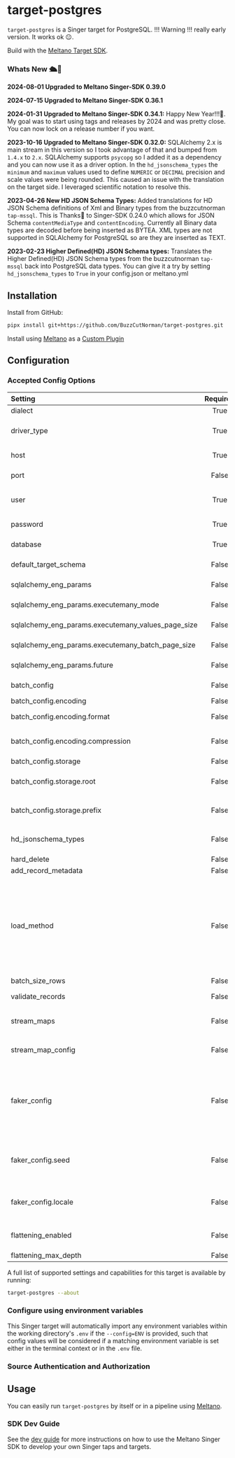 # target-postgres

`target-postgres` is a Singer target for PostgreSQL. !!! Warning !!! really early version.  It works ok 😐. 

Build with the [Meltano Target SDK](https://sdk.meltano.com).
### Whats New 🛳️🎉
**2024-08-01 Upgraded to Meltano Singer-SDK 0.39.0**

**2024-07-15 Upgraded to Meltano Singer-SDK 0.36.1**

**2024-01-31 Upgraded to Meltano Singer-SDK 0.34.1:** Happy New Year!!!🎉.  My goal was to start using tags and releases by 2024 and was pretty close.  You can now lock on a release number if you want. 

**2023-10-16 Upgraded to Meltano Singer-SDK 0.32.0:** SQLAlchemy 2.x is main stream in this version so I took advantage of that and bumped from `1.4.x` to `2.x`.  SQLAlchemy supports `psycopg` so I added it as a dependency and you can now use it as a driver option. In the `hd_jsonschema_types` the `minimum` and `maximum` values used to define `NUMERIC` or `DECIMAL` precision and scale values were being rounded.  This caused an issue with the translation on the target side.  I leveraged scientific notation to resolve this.

**2023-04-26 New HD JSON Schema Types:**  Added translations for HD JSON Schema definitions of Xml and Binary types from the buzzcutnorman `tap-mssql`.  This is Thanks🙏 to Singer-SDK 0.24.0 which allows for JSON Schema `contentMediaType` and `contentEncoding`.  Currently all Binary data types are decoded before being inserted as BYTEA.  XML types are not supported in SQLAlchemy for PostgreSQL so are they are inserted as TEXT.

**2023-02-23 Higher Defined(HD) JSON Schema types:**  Translates the Higher Defined(HD) JSON Schema types from the buzzcutnorman `tap-mssql` back into PostgreSQL data types.  You can give it a try by setting `hd_jsonschema_types` to `True` in your config.json or meltano.yml

## Installation
Install from GitHub:

```bash
pipx install git+https://github.com/BuzzCutNorman/target-postgres.git
```

Install using [Meltano](https://www.meltano.com) as a [Custom Plugin](https://docs.meltano.com/guide/plugin-management#custom-plugins)


## Configuration

### Accepted Config Options

<!--
Developer TODO: Provide a list of config options accepted by the target.

This section can be created by copy-pasting the CLI output from:

```
target-postgres --about --format=markdown
```
-->
| Setting | Required | Default | Description |
|:--------|:--------:|:-------:|:------------|
| dialect | True     | postgresql | The Dialect of SQLAlchamey |
| driver_type | True     | psycopg | The Python Driver you<BR/>will be using to connect<BR/>to the SQL server |
| host | True     | None    | The FQDN of the Host serving<BR/>out the SQL Instance |
| port | False    | None    | The port on which SQL<BR/>awaiting connection |
| user | True     | None    | The User Account who has<BR/>been granted access to the<BR/>SQL Server |
| password | True     | None    | The Password for the<BR/>User account |
| database | True     | None    | The Default database for<BR/>this connection |
| default_target_schema | False    | None    | The Default schema to<BR/>place all streams |
| sqlalchemy_eng_params | False    | None    | SQLAlchemy Engine Paramaters:<BR/>executemany_mode, future |
| sqlalchemy_eng_params.executemany_mode | False    | None    | Executemany Mode:<BR/>values_plus_batch, |
| sqlalchemy_eng_params.executemany_values_page_size | False    | None    | Executemany Values Page Size:<BR/>Number:, |
| sqlalchemy_eng_params.executemany_batch_page_size | False    | None    | Executemany Batch Page Size:<BR/>Number:, |
| sqlalchemy_eng_params.future | False    | None    | Run the engine in 2.0 mode:<BR/>True, False |
| batch_config | False    | None    | Optional Batch Message<BR/>configuration |
| batch_config.encoding | False    | None    |             |
| batch_config.encoding.format | False    | None    | Currently the only format<BR/>is jsonl |
| batch_config.encoding.compression | False    | None    | Currently the only<BR/>compression option<BR/>is gzip |
| batch_config.storage | False    | None    |             |
| batch_config.storage.root | False    | None    | The directory you want<BR/>batch messages to be placed in<BR/>example: file://test/batches |
| batch_config.storage.prefix | False    | None    | What prefix you want your<BR/>messages to have<BR/>example: test-batch- |
| hd_jsonschema_types | False    |       False | Turn on translation of<BR/>Higher Defined(HD) JSON<BR/>Schema types to SQL Types |
| hard_delete | False    |       False | Hard delete records. |
| add_record_metadata | False    | None    | Add metadata to records. |
| load_method | False    | append-only | The method to use when<BR/>loading data into the <BR/>destination. `append-only`<BR/>will always write all input<BR/>records whether that records<BR/>already exists or not.<BR/>`upsert` will update existing<BR/>records and insert new records.<BR/>`overwrite` will delete all<BR/>existing records and insert<BR/>all input records. |
| batch_size_rows | False    | None    | Maximum number of rows in each batch. |
| validate_records | False    |       True | Whether to validate the<BR/>schema of the incoming streams. |
| stream_maps | False    | None    | Config object for stream<BR/>maps capability. For more<BR/>information check out [Stream Maps](https://sdk.meltano.com/en/latest/stream_maps.html). |
| stream_map_config | False    | None    | User-defined config values<BR/>to be used within<BR/>map expressions. |
| faker_config | False    | None    | Config for the [`Faker`](https://faker.readthedocs.io/en/master/)<BR/>instance variable `fake`<BR/>used within map expressions.<BR/>Only applicable if the<BR/>plugin specifies `faker` as<BR/>an addtional dependency<BR/>(through the `singer-sdk`<BR/>`faker` extra or directly). |
| faker_config.seed | False    | None    | Value to seed the Faker<BR/>generator for<BR/>deterministic output: https://faker.readthedocs.io/en/master/#seeding-the-generator |
| faker_config.locale | False    | None    | One or more LCID locale<BR/>strings to produce localized<BR/>output for: https://faker.readthedocs.io/en/master/#localization |
| flattening_enabled | False    | None    | 'True' to enable schema<BR/>flattening and automatically<BR/>expand nested properties. |
| flattening_max_depth | False    | None    | The max depth to flatten schemas. |

A full list of supported settings and capabilities for this
target is available by running:

```bash
target-postgres --about
```

### Configure using environment variables

This Singer target will automatically import any environment variables within the working directory's
`.env` if the `--config=ENV` is provided, such that config values will be considered if a matching
environment variable is set either in the terminal context or in the `.env` file.

### Source Authentication and Authorization

<!--
Developer TODO: If your target requires special access on the destination system, or any special authentication requirements, provide those here.
-->

## Usage

You can easily run `target-postgres` by itself or in a pipeline using [Meltano](https://meltano.com/).
<!--
### Executing the Target Directly

```bash
target-postgres --version
target-postgres --help
# Test using the "Carbon Intensity" sample:
tap-carbon-intensity | target-postgres --config /path/to/target-postgres-config.json
```

## Developer Resources

Follow these instructions to contribute to this project.

### Initialize your Development Environment

```bash
pipx install poetry
poetry install
```

### Create and Run Tests

Create tests within the `target_postgres/tests` subfolder and
  then run:

```bash
poetry run pytest
```

You can also test the `target-postgres` CLI interface directly using `poetry run`:

```bash
poetry run target-postgres --help
```

### Testing with [Meltano](https://meltano.com/)

_**Note:** This target will work in any Singer environment and does not require Meltano.
Examples here are for convenience and to streamline end-to-end orchestration scenarios._

<!--
Developer TODO:
Your project comes with a custom `meltano.yml` project file already created. Open the `meltano.yml` and follow any "TODO" items listed in
the file.
-->
<!--
Next, install Meltano (if you haven't already) and any needed plugins:

```bash
# Install meltano
pipx install meltano
# Initialize meltano within this directory
cd target-postgres
meltano install
```

Now you can test and orchestrate using Meltano:

```bash
# Test invocation:
meltano invoke target-postgres --version
# OR run a test `elt` pipeline with the Carbon Intensity sample tap:
meltano elt tap-carbon-intensity target-postgres
```
-->
### SDK Dev Guide

See the [dev guide](https://sdk.meltano.com/en/latest/dev_guide.html) for more instructions on how to use the Meltano Singer SDK to
develop your own Singer taps and targets.
